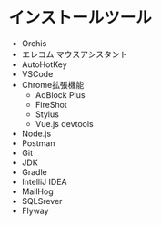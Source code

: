 # インストールツール
- Orchis
- エレコム マウスアシスタント
- AutoHotKey
- VSCode
- Chrome拡張機能
  - AdBlock Plus
  - FireShot
  - Stylus
  - Vue.js devtools
- Node.js
- Postman
- Git
- JDK
- Gradle
- IntelliJ IDEA
- MailHog
- SQLSrever
- Flyway

